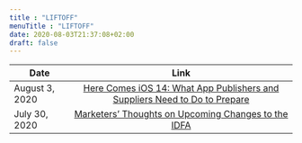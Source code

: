 ```yaml
---
title : "LIFTOFF"
menuTitle : "LIFTOFF"
date: 2020-08-03T21:37:08+02:00
draft: false
---
```


| Date| Link |
|-------------|:-:|
| August 3, 2020| [Here Comes iOS 14: What App Publishers and Suppliers Need to Do to Prepare](https://liftoff.io/blog/ios-14-what-app-publishers-and-suppliers-need-to-do-to-prepare/) |
| July 30, 2020 | [Marketers’ Thoughts on Upcoming Changes to the IDFA](https://liftoff.io/blog/marketers-thoughts-on-idfa-changes/) |
